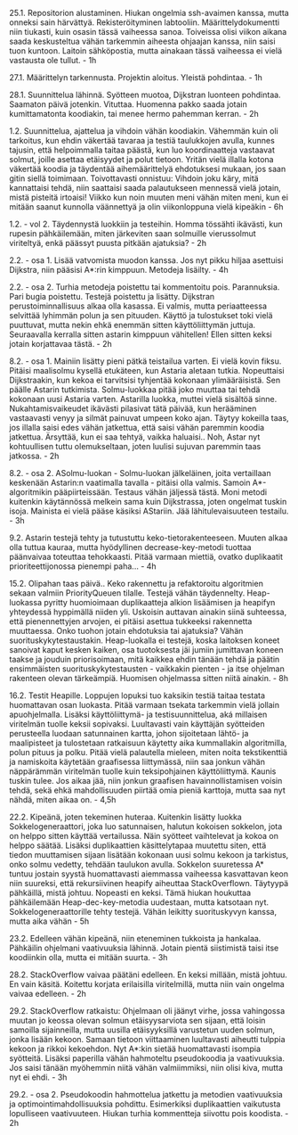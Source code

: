 25.1. Repositorion alustaminen. Hiukan ongelmia ssh-avaimen kanssa, mutta onneksi sain härvättyä. Rekisteröityminen labtooliin. Määrittelydokumentti niin tiukasti, kuin osasin tässä vaiheessa sanoa. Toiveissa olisi viikon aikana saada keskusteltua vähän tarkemmin aiheesta ohjaajan kanssa, niin saisi tuon kuntoon. Laitoin sähköpostia, mutta ainakaan tässä vaiheessa ei vielä vastausta ole tullut. - 1h

27.1. Määrittelyn tarkennusta. Projektin aloitus. Yleistä pohdintaa. - 1h

28.1. Suunnittelua lähinnä. Syötteen muotoa, Dijkstran luonteen pohdintaa. Saamaton päivä jotenkin. Vituttaa. Huomenna pakko saada jotain kumittamatonta koodiakin, tai menee hermo pahemman kerran. - 2h

1.2. Suunnittelua, ajattelua ja vihdoin vähän koodiakin. Vähemmän kuin oli tarkoitus, kun ehdin väkertää tavaraa ja testiä taulukkojen avulla, kunnes tajusin, että helpoimmalla taitaa päästä, kun luo koordinaatteja vastaavat solmut, joille asettaa etäisyydet ja polut tietoon. Yritän vielä illalla kotona väkertää koodia ja täydentää aihemäärittelyä ehdotuksesi mukaan, jos saan gitin siellä toimimaan. Toivottavasti onnistuu: Vihdoin joku käry, mitä kannattaisi tehdä, niin saattaisi saada palautukseen mennessä vielä jotain, mistä pisteitä irtoaisi! Viikko kun noin muuten meni vähän miten meni, kun ei mitään saanut kunnolla väännettyä ja olin viikonloppuna vielä kipeäkin - 6h

1.2. - vol 2. Täydennystä luokkiin ja testeihin. Homma tössähti ikävästi, kun rupesin pähkäilemään, miten järkeviten saan solmuille vierussolmut viriteltyä, enkä päässyt puusta pitkään ajatuksia? - 2h

2.2. - osa 1. Lisää vatvomista muodon kanssa. Jos nyt pikku hiljaa asettuisi Dijkstra, niin pääsisi A*:rin kimppuun. Metodeja lisäilty. - 4h

2.2. - osa 2. Turhia metodeja poistettu tai kommentoitu pois. Parannuksia. Pari bugia poistettu. Testejä poistettu ja lisätty. Dijkstran perustoiminnallisuus alkaa olla kasassa. Ei valmis, mutta periaatteessa selvittää lyhimmän polun ja sen pituuden. Käyttö ja tulostukset toki vielä puuttuvat, mutta nekin ehkä enemmän sitten käyttöliittymän juttuja. Seuraavalla kerralla sitten astarin kimppuun vähitellen! Ellen sitten keksi jotain korjattavaa tästä. - 2h

8.2. - osa 1. Mainiin lisätty pieni pätkä teistailua varten. Ei vielä kovin fiksu. Pitäisi maalisolmu kysellä etukäteen, kun Astaria aletaan tutkia. Nopeuttaisi Dijkstraakin, kun kekoa ei tarvitsisi tyhjentää kokonaan ylimääräisistä. Sen päälle Astarin tutkimista. Solmu-luokkaa pitää joko muuttaa tai tehdä kokonaan uusi Astaria varten. Astarilla luokka, muttei vielä sisältöä sinne. Nukahtamisvaikeudet ikävästi pilasivat tätä päivää, kun herääminen vastaavasti venyy ja silmät painuvat umpeen koko ajan. Täytyy kokeilla taas, jos illalla saisi edes vähän jatkettua, että saisi vähän paremmin koodia jatkettua. Ärsyttää, kun ei saa tehtyä, vaikka haluaisi.. Noh, Astar nyt kohtuullisen tuttu olemukseltaan, joten luulisi sujuvan paremmin taas jatkossa. - 2h

8.2. - osa 2. ASolmu-luokan - Solmu-luokan jälkeläinen, joita vertaillaan keskenään Astarin:n vaatimalla tavalla - pitäisi olla valmis. Samoin A*-algoritmikin pääpiirteissään. Testaus vähän jäljessä tästä. Moni metodi kuitenkin käytännössä melkein sama kuin Dijkstrassa, joten ongelmat tuskin isoja. Mainista ei vielä pääse käsiksi AStariin. Jää lähitulevaisuuteen testailu. - 3h

9.2. Astarin testejä tehty ja tutustuttu keko-tietorakenteeseen. Muuten alkaa olla tuttua kauraa, mutta hyödyllinen decrease-key-metodi tuottaa päänvaivaa toteuttaa tehokkaasti. Pitää varmaan miettiä, ovatko duplikaatit prioriteettijonossa pienempi paha... - 4h

15.2. Olipahan taas päivä.. Keko rakennettu ja refaktoroitu algoritmien sekaan valmiin PriorityQueuen tilalle. Testejä vähän täydennelty. Heap-luokassa pyritty huomioimaan duplikaatteja alkion lisäämisen ja heapifyn yhteydessä hyppimällä niiden yli. Uskoisin auttavan ainakin siinä suhteessa, että pienennettyjen arvojen, ei pitäisi asettua tukkeeksi rakennetta muuttaessa. Onko tuohon jotain ehdotuksia tai ajatuksia? Vähän suorituskykytestaustakin. Heap-luokalla ei testejä, koska laitoksen koneet sanoivat kaput kesken kaiken, osa tuotoksesta jäi jumiin jumittavan koneen taakse ja jouduin priorisoimaan, mitä kaikkea ehdin tänään tehdä ja päätin ensimmäisten suorituskykytestausten - vaikkakin pienten - ja itse ohjelman rakenteen olevan tärkeämpiä. Huomisen ohjelmassa sitten niitä ainakin. - 8h

16.2. Testit Heapille. Loppujen lopuksi tuo kaksikin testiä taitaa testata huomattavan osan luokasta. Pitää varmaan tsekata tarkemmin vielä jollain apuohjelmalla. Lisäksi käyttöliittymä- ja testisuunnittelua, aká millaisen viritelmän tuolle keksii sopivaksi. Luultavasti vain käyttäjän syötteiden perusteella luodaan satunnainen kartta, johon sijoitetaan lähtö- ja maalipisteet ja tulostetaan ratkaisuun käytetty aika kummallakin algoritmilla, polun pituus ja polku. Pitää vielä palautella mieleen, miten noita tekstikenttiä ja namiskoita käytetään graafisessa liittymässä, niin saa jonkun vähän näppärämmän viritelmän tuolle kuin teksipohjainen käyttöliittymä. Kaunis tuskin tulee. Jos aikaa jää, niin jonkun graafisen havainnollistamisen voisin tehdä, sekä ehkä mahdollisuuden piirtää omia pieniä karttoja, mutta saa nyt nähdä, miten aikaa on. - 4,5h

22.2. Kipeänä, joten tekeminen huteraa. Kuitenkin lisätty luokka Sokkelogeneraattori, joka luo satunnaisen, halutun kokoisen sokkelon, jota on helppo sitten käyttää vertailussa. Näin syötteet vaihtelevat ja kokoa on helppo säätää. Lisäksi duplikaattien käsittelytapaa muutettu siten, että tiedon muuttamisen sijaan lisätään kokonaan uusi solmu kekoon ja tarkistus, onko solmu vedetty, tehdään taulukon avulla. Sokkelon suuretessa A* tuntuu jostain syystä huomattavasti aiemmassa vaiheessa kasvattavan keon niin suureksi, että rekursiivinen heapify aiheuttaa StackOverflown. Täytyypä pähkäillä, mistä johtuu. Nopeasti en keksi. Tämä hiukan houkuttaa pähkäilemään Heap-dec-key-metodia uudestaan, mutta katsotaan nyt. Sokkelogeneraattorille tehty testejä. Vähän leikitty suorituskyvyn kanssa, mutta aika vähän - 5h

23.2. Edelleen vähän kipeänä, niin eteneminen tukkoista ja hankalaa. Pähkäilin ohjelmani vaativuuksia lähinnä. Jotain pientä siistimistä taisi itse koodiinkin olla, mutta ei mitään suurta. - 3h

28.2. StackOverflow vaivaa päätäni edelleen. En keksi millään, mistä johtuu. En vain käsitä. Koitettu korjata erilaisilla viritelmillä, mutta niin vain ongelma vaivaa edelleen. - 2h

29.2. StackOverflow ratkaistu: Ohjelmaan oli jäänyt virhe, jossa vahingossa muutan jo keossa olevan solmun etäisyysarviota sen sijaan, että loisin samoilla sijainneilla, mutta uusilla etäisyyksillä varustetun uuden solmun, jonka lisään kekoon. Samaan tietoon viittaaminen luultavasti aiheutti tulppia kekoon ja rikkoi kekoehdon. Nyt A*:kin sietää huomattavasti isompia syötteitä. Lisäksi paperilla vähän hahmoteltu pseudokoodia ja vaativuuksia. Jos saisi tänään myöhemmin niitä vähän valmiimmiksi, niin olisi kiva, mutta nyt ei ehdi. - 3h

29.2. - osa 2. Pseudokoodin hahmottelua jatkettu ja metodien vaativuuksia ja optimointimahdollisuuksia pohdittu. Esimerkiksi duplikaattien vaikutusta lopulliseen vaativuuteen. Hiukan turhia kommentteja siivottu pois koodista. - 2h
